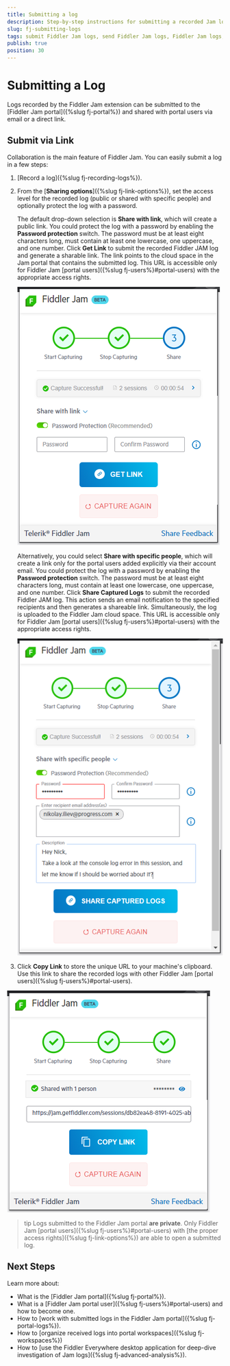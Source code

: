 ```yaml
---
title: Submitting a log
description: Step-by-step instructions for submitting a recorded Jam log
slug: fj-submitting-logs
tags: submit Fiddler Jam logs, send Fiddler Jam logs, Fiddler Jam logs, Fiddler Jam capturing, Fiddler Jam recording,
publish: true
position: 30
---
```



# Submitting a Log

Logs recorded by the Fiddler Jam extension can be submitted to the [Fiddler Jam portal]({%slug fj-portal%}) and shared with portal users via email or a direct link.

## Submit via Link

Collaboration is the main feature of Fiddler Jam. You can easily submit a log in a few steps:

1. [Record a log]({%slug fj-recording-logs%}).

2. From the [**Sharing options**]({%slug fj-link-options%}), set the access level for the recorded log (public or shared with specific people) and optionally protect the log with a password.

   The default drop-down selection is **Share with link**, which will create a public link. You could protect the log with a password by enabling the **Password protection** switch. The password must be at least eight characters long, must contain at least one lowercase, one uppercase, and one number. Click **Get Link** to submit the recorded Fiddler JAM log and generate a sharable link. The link points to the cloud space in the Jam portal that contains the submitted log. This URL is accessible only for Fiddler Jam [portal users]({%slug fj-users%}#portal-users) with the appropriate access rights.

   ![Share with specific people option](../images/ext/ext-images/extension-link-options-password.png)
   
   Alternatively, you could select **Share with specific people**, which will create a link only for the portal users added explicitly via their account email. You could protect the log with a password by enabling the **Password protection** switch. The password must be at least eight characters long, must contain at least one lowercase, one uppercase, and one number. Click **Share Captured Logs** to submit the recorded Fiddler JAM log. This action sends an email notification to the specified recipients and then generates a shareable link. Simultaneously, the log is uploaded to the Fiddler Jam cloud space. This URL is accessible only for Fiddler Jam [portal users]({%slug fj-users%}#portal-users) with the appropriate access rights.

   ![Share with specific people option](../images/ext/ext-images/extension-link-options-sharing-via-emails-popu.png)

3. Click **Copy Link** to store the unique URL to your machine's clipboard. Use this link to share the recorded logs with other Fiddler Jam [portal users]({%slug fj-users%}#portal-users).

![Copy link screen](../images/ext/ext-images/extension-link-options-copy-link.png)

>tip Logs submitted to the Fiddler Jam portal **are private**. Only Fiddler Jam [portal users]({%slug fj-users%}#portal-users) with [the proper access rights]({%slug fj-link-options%}) are able to open a submitted log.

## Next Steps

Learn more about:

- What is the [Fiddler Jam portal]({%slug fj-portal%}).
- What is a [Fiddler Jam portal user]({%slug fj-users%}#portal-users) and how to become one.
- How to [work with submitted logs in the Fiddler Jam portal]({%slug fj-portal-logs%}).
- How to [organize received logs into portal workspaces]({%slug fj-workspaces%})
- How to [use the Fiddler Everywhere desktop application for deep-dive investigation of Jam logs]({%slug fj-advanced-analysis%}).
